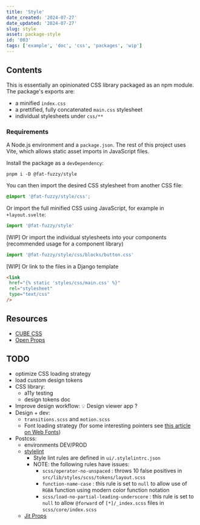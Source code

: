```yaml
---
title: 'Style'
date_created: '2024-07-27'
date_updated: '2024-07-27'
slug: style
asset: package-style
id: '003'
tags: ['example', 'doc', 'css', 'packages', 'wip']
---
```


## Contents

This is essentially an opinionated CSS library packaged as an npm module.
The package's exports are:

- a minified `index.css`
- a prettified, fully concatenated `main.css` stylesheet
- individual stylesheets under `css/**`

### Requirements

A Node.js environment and a `package.json`.
The rest of this project uses Vite, which allows static asset imports in JavaScript files.

Install the package as a `devDependency`:

```shell
pnpm i -D @fat-fuzzy/style
```

You can then import the desired CSS stylesheet from another CSS file:

```css
@import '@fat-fuzzy/style/css';
```

Or import the full minified CSS using JavaScript, for example in `+layout.svelte`:

```js
import '@fat-fuzzy/style'
```

[WIP] Or import the individual stylesheets into your components (recommended usage for a component library)

```js
import '@fat-fuzzy/style/css/blocks/button.css'
```

[WIP] Or link to the files in a Django template

```html
<link
 href="{% static 'styles/css/main.css' %}"
 rel="stylesheet"
 type="text/css"
/>
```

## Resources

- [CUBE CSS](https://cube.fyi/)
- [Open Props](https://open-props.style/)

## TODO

- optimize CSS loading strategy
- load custom design tokens
- CSS library:
  - a11y testing
  - design tokens doc
- Improve design workflow: 💡 Design viewer app ?
- Design + dev:
  - `transitions.scss` and `motion.scss`
  - Font loading strategy (for some interesting pointers see [this article on Web Fonts](https://www.zachleat.com/web/css-tricks-web-fonts/))
- Postcss:
  - environments DEV/PROD
  - [stylelint](https://stylelint.io/)
    - Style lint rules are defined in `ui/.stylelintrc.json`
    - NOTE: the following rules have issues:
      - `scss/operator-no-unspaced` : throws 10 false positives in `src/lib/styles/scss/tokens/layout.scss`
      - `function-name-case` : this rule is set to `null` to allow use of `RGBA` function using modern color function notation
      - `scss/load-no-partial-leading-underscore` : this rule is set to `null` to allow `@forward` of `[*]/_index.scss` files in `scss/core/index.scss`
  - [Jit Props](https://github.com/GoogleChromeLabs/postcss-jit-props)
